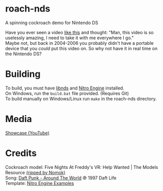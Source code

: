 # roach-nds
A spinning cockroach demo for Nintendo DS

Have you ever seen a video [like this](https://youtu.be/FpouoDphV-I) and thought: "Man, this video is so uselessly amazing, I need to take it with me everywhere I go."\
Maybe not, but back in 2004-2006 you probably didn't have a portable device that you *could* put this video on. So why not have it in real time on the Nintendo DS?

# Building
To build, you must have [libnds](https://github.com/devkitPro/libnds) and [Nitro Engine](https://github.com/AntonioND/nitro-engine) installed.\
On Windows, run the ``build.bat`` file provided. (Requires Git)\
To build manually on Windows/Linux run ``make`` in the roach-nds directory.

# Media
[Showcase (YouTube)](https://youtu.be/j9KvjSMQhNU)

# Credits
Cockroach model: Five Nights At Freddy's VR: Help Wanted | The Models Resource [(ripped by Nomok)](https://www.models-resource.com/pc_computer/fivenightsatfreddysvrhelpwanted/model/32751/)\
Song: [Daft Punk - Around The World](https://youtu.be/dwDns8x3Jb4) ℗ 1997 Daft Life\
Template: [Nitro Engine Examples](https://github.com/AntonioND/nitro-engine/tree/master/examples)
